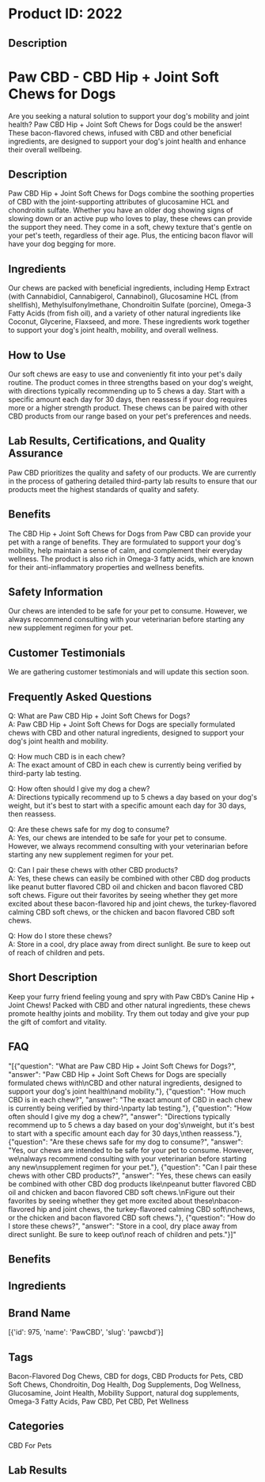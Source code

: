 # Product ID: 2022
## Description
<h1>Paw CBD - CBD Hip + Joint Soft Chews for Dogs</h1>
<p>Are you seeking a natural solution to support your dog's mobility and joint health? Paw CBD Hip + Joint Soft Chews for Dogs could be the answer! These bacon-flavored chews, infused with CBD and other beneficial ingredients, are designed to support your dog's joint health and enhance their overall wellbeing.</p>
<h2>Description</h2>
<p>Paw CBD Hip + Joint Soft Chews for Dogs combine the soothing properties of CBD with the joint-supporting attributes of glucosamine HCL and chondroitin sulfate. Whether you have an older dog showing signs of slowing down or an active pup who loves to play, these chews can provide the support they need. They come in a soft, chewy texture that's gentle on your pet's teeth, regardless of their age. Plus, the enticing bacon flavor will have your dog begging for more.</p>
<h2>Ingredients</h2>
<p>Our chews are packed with beneficial ingredients, including Hemp Extract (with Cannabidiol, Cannabigerol, Cannabinol), Glucosamine HCL (from shellfish), Methylsulfonylmethane, Chondroitin Sulfate (porcine), Omega-3 Fatty Acids (from fish oil), and a variety of other natural ingredients like Coconut, Glycerine, Flaxseed, and more. These ingredients work together to support your dog's joint health, mobility, and overall wellness.</p>
<h2>How to Use</h2>
<p>Our soft chews are easy to use and conveniently fit into your pet's daily routine. The product comes in three strengths based on your dog's weight, with directions typically recommending up to 5 chews a day. Start with a specific amount each day for 30 days, then reassess if your dog requires more or a higher strength product. These chews can be paired with other CBD products from our range based on your pet's preferences and needs.</p>
<h2>Lab Results, Certifications, and Quality Assurance</h2>
<p>Paw CBD prioritizes the quality and safety of our products. We are currently in the process of gathering detailed third-party lab results to ensure that our products meet the highest standards of quality and safety.</p>
<h2>Benefits</h2>
<p>The CBD Hip + Joint Soft Chews for Dogs from Paw CBD can provide your pet with a range of benefits. They are formulated to support your dog's mobility, help maintain a sense of calm, and complement their everyday wellness. The product is also rich in Omega-3 fatty acids, which are known for their anti-inflammatory properties and wellness benefits.</p>
<h2>Safety Information</h2>
<p>Our chews are intended to be safe for your pet to consume. However, we always recommend consulting with your veterinarian before starting any new supplement regimen for your pet.</p>
<h2>Customer Testimonials</h2>
<p>We are gathering customer testimonials and will update this section soon.</p>
<h2>Frequently Asked Questions</h2>
<p>Q: What are Paw CBD Hip + Joint Soft Chews for Dogs?<br />
A: Paw CBD Hip + Joint Soft Chews for Dogs are specially formulated chews with CBD and other natural ingredients, designed to support your dog's joint health and mobility.</p>
<p>Q: How much CBD is in each chew?<br />
A: The exact amount of CBD in each chew is currently being verified by third-party lab testing.</p>
<p>Q: How often should I give my dog a chew?<br />
A: Directions typically recommend up to 5 chews a day based on your dog's weight, but it's best to start with a specific amount each day for 30 days, then reassess.</p>
<p>Q: Are these chews safe for my dog to consume?<br />
A: Yes, our chews are intended to be safe for your pet to consume. However, we always recommend consulting with your veterinarian before starting any new supplement regimen for your pet.</p>
<p>Q: Can I pair these chews with other CBD products?<br />
A: Yes, these chews can easily be combined with other CBD dog products like peanut butter flavored CBD oil and chicken and bacon flavored CBD soft chews. Figure out their favorites by seeing whether they get more excited about these bacon-flavored hip and joint chews, the turkey-flavored calming CBD soft chews, or the chicken and bacon flavored CBD soft chews.</p>
<p>Q: How do I store these chews?<br />
A: Store in a cool, dry place away from direct sunlight. Be sure to keep out of reach of children and pets.</p>

## Short Description
<p>Keep your furry friend feeling young and spry with Paw CBD&#8217;s Canine Hip + Joint Chews! Packed with CBD and other natural ingredients, these chews promote healthy joints and mobility. Try them out today and give your pup the gift of comfort and vitality.</p>

## FAQ
"[{\"question\": \"What are Paw CBD Hip + Joint Soft Chews for Dogs?\", \"answer\": \"Paw CBD Hip + Joint Soft Chews for Dogs are specially formulated chews with\\nCBD and other natural ingredients, designed to support your dog's joint health\\nand mobility.\"}, {\"question\": \"How much CBD is in each chew?\", \"answer\": \"The exact amount of CBD in each chew is currently being verified by third-\\nparty lab testing.\"}, {\"question\": \"How often should I give my dog a chew?\", \"answer\": \"Directions typically recommend up to 5 chews a day based on your dog's\\nweight, but it's best to start with a specific amount each day for 30 days,\\nthen reassess.\"}, {\"question\": \"Are these chews safe for my dog to consume?\", \"answer\": \"Yes, our chews are intended to be safe for your pet to consume. However, we\\nalways recommend consulting with your veterinarian before starting any new\\nsupplement regimen for your pet.\"}, {\"question\": \"Can I pair these chews with other CBD products?\", \"answer\": \"Yes, these chews can easily be combined with other CBD dog products like\\npeanut butter flavored CBD oil and chicken and bacon flavored CBD soft chews.\\nFigure out their favorites by seeing whether they get more excited about these\\nbacon-flavored hip and joint chews, the turkey-flavored calming CBD soft\\nchews, or the chicken and bacon flavored CBD soft chews.\"}, {\"question\": \"How do I store these chews?\", \"answer\": \"Store in a cool, dry place away from direct sunlight. Be sure to keep out\\nof reach of children and pets.\"}]"
## Benefits

## Ingredients

## Brand Name
[{'id': 975, 'name': 'PawCBD', 'slug': 'pawcbd'}]
## Tags
Bacon-Flavored Dog Chews, CBD for dogs, CBD Products for Pets, CBD Soft Chews, Chondroitin, Dog Health, Dog Supplements, Dog Wellness, Glucosamine, Joint Health, Mobility Support, natural dog supplements, Omega-3 Fatty Acids, Paw CBD, Pet CBD, Pet Wellness
## Categories
CBD For Pets
## Lab Results

